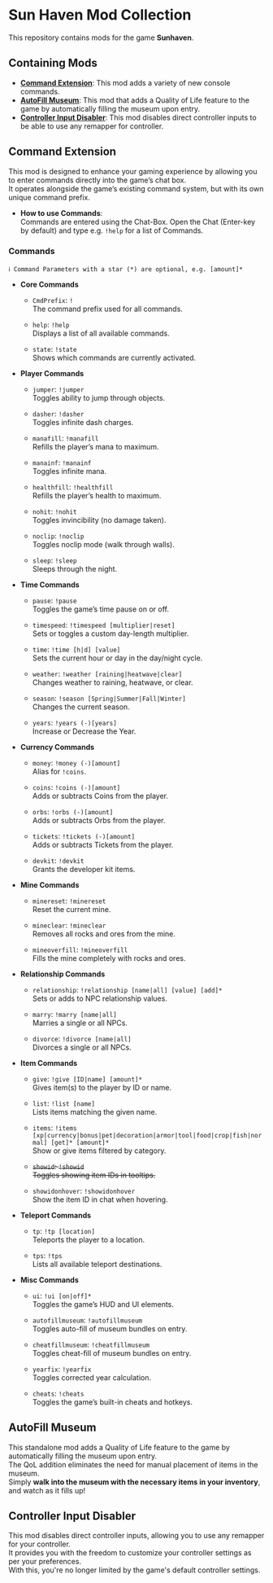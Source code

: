 ﻿# Sun Haven Mod Collection
This repository contains mods for the game **Sunhaven**.

## Containing Mods
* **[Command Extension](#command-extension)**: This mod adds a variety of new console commands.
* **[AutoFill Museum](#autofill-museum)**: This mod that adds a Quality of Life feature to the game by automatically filling the museum upon entry.
* **[Controller Input Disabler](#controller-input-disabler)**: This mod disables direct controller inputs to be able to use any remapper for controller.

## Command Extension
This mod is designed to enhance your gaming experience by allowing you to enter commands directly into the game’s chat box.  
It operates alongside the game’s existing command system, but with its own unique command prefix.  

- **How to use Commands**:  
  Commands are entered using the Chat-Box.
  Open the Chat (Enter-key by default) and type e.g. `!help` for a list of Commands.

### Commands
```
ℹ️ Command Parameters with a star (*) are optional, e.g. [amount]*
```
- **Core Commands**
	- `CmdPrefix`: `!`  
	  The command prefix used for all commands.
	
	- `help`: `!help`  
	  Displays a list of all available commands.
	
	- `state`: `!state`  
	  Shows which commands are currently activated.

- **Player Commands**
	- `jumper`: `!jumper`  
	  Toggles ability to jump through objects.
	
	- `dasher`: `!dasher`  
	  Toggles infinite dash charges.
	
	- `manafill`: `!manafill`  
	  Refills the player’s mana to maximum.
	
	- `manainf`: `!manainf`  
	  Toggles infinite mana.
	
	- `healthfill`: `!healthfill`  
	  Refills the player’s health to maximum.
	
	- `nohit`: `!nohit`  
	  Toggles invincibility (no damage taken).
	
	- `noclip`: `!noclip`  
	  Toggles noclip mode (walk through walls).
	
	- `sleep`: `!sleep`  
	  Sleeps through the night.

- **Time Commands**
	- `pause`: `!pause`  
	  Toggles the game’s time pause on or off.
	
	- `timespeed`: `!timespeed [multiplier|reset]`  
	  Sets or toggles a custom day-length multiplier.
	
	- `time`: `!time [h|d] [value]`  
	  Sets the current hour or day in the day/night cycle.
	
	- `weather`: `!weather [raining|heatwave|clear]`  
	  Changes weather to raining, heatwave, or clear.
	
	- `season`: `!season [Spring|Summer|Fall|Winter]`  
	  Changes the current season.
	
	- `years`: `!years (-)[years]`  
	  Increase or Decrease the Year.

- **Currency Commands**
	- `money`: `!money (-)[amount]`  
	  Alias for `!coins`.
	
	- `coins`: `!coins (-)[amount]`  
	  Adds or subtracts Coins from the player.
	
	- `orbs`: `!orbs (-)[amount]`  
	  Adds or subtracts Orbs from the player.
	
	- `tickets`: `!tickets (-)[amount]`  
	  Adds or subtracts Tickets from the player.
	
	- `devkit`: `!devkit`  
	  Grants the developer kit items.

- **Mine Commands**
	- `minereset`: `!minereset`  
	  Reset the current mine.
	
	- `mineclear`: `!mineclear`  
	  Removes all rocks and ores from the mine.
	
	- `mineoverfill`: `!mineoverfill`  
	  Fills the mine completely with rocks and ores.

- **Relationship Commands**
	- `relationship`: `!relationship [name|all] [value] [add]*`  
	  Sets or adds to NPC relationship values.
	
	- `marry`: `!marry [name|all]`  
	  Marries a single or all NPCs.
	
	- `divorce`: `!divorce [name|all]`  
	  Divorces a single or all NPCs.

- **Item Commands**
	- `give`: `!give [ID|name] [amount]*`  
	  Gives item(s) to the player by ID or name.
	
	- `list`: `!list [name]`  
	  Lists items matching the given name.
	
	- `items`: `!items [xp|currency|bonus|pet|decoration|armor|tool|food|crop|fish|normal] [get]* [amount]*`  
	  Show or give items filtered by category.
	
	- ~~`showid`: `!showid`~~  
	  ~~Toggles showing item IDs in tooltips.~~
	
	- `showidonhover`: `!showidonhover`  
	  Show the item ID in chat when hovering.

- **Teleport Commands**
	- `tp`: `!tp [location]`  
	  Teleports the player to a location.
	
	- `tps`: `!tps`  
	  Lists all available teleport destinations.

- **Misc Commands**
	- `ui`: `!ui [on|off]*`  
	  Toggles the game’s HUD and UI elements.
	
	- `autofillmuseum`: `!autofillmuseum`  
	  Toggles auto-fill of museum bundles on entry.
	
	- `cheatfillmuseum`: `!cheatfillmuseum`  
	  Toggles cheat-fill of museum bundles on entry.
	
	- `yearfix`: `!yearfix`  
	  Toggles corrected year calculation.
	
	- `cheats`: `!cheats`  
	  Toggles the game’s built-in cheats and hotkeys.

## AutoFill Museum
This standalone mod adds a Quality of Life feature to the game by automatically filling the museum upon entry.  
The QoL addition eliminates the need for manual placement of items in the museum.  
Simply **walk into the museum with the necessary items in your inventory**, and watch as it fills up!

## Controller Input Disabler
This mod disables direct controller inputs, allowing you to use any remapper for your controller.  
It provides you with the freedom to customize your controller settings as per your preferences.  
With this, you're no longer limited by the game's default controller settings.
